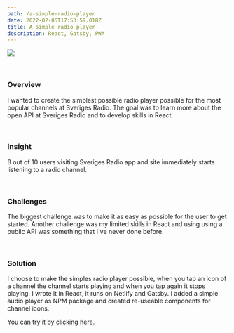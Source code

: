 ```yaml
---
path: /a-simple-radio-player
date: 2022-02-05T17:53:59.018Z
title: A simple radio player
description: React, Gatsby, PWA
---
```



![](https://jakobmagnusson.se/assets/radioplayer.png)

<br />

### Overview

I wanted to create the simplest possible radio player possible for the most popular channels at Sveriges Radio. The goal was to learn more about the open API at Sveriges Radio and to develop skills in React. 

<br />

### Insight

8 out of 10 users visiting Sveriges Radio app and site immediately starts listening to a radio channel.

<br />

### Challenges

The biggest challenge was to make it as easy as possible for the user to get started. Another challenge was my limited skills in React and using using a public API was something that I've never done before.

<br />

### Solution

I choose to make the simples radio player possible, when you tap an icon of a channel the channel starts playing and when you tap again it stops playing. I wrote it in React, it runs on Netlify and Gatsby. I added a simple audio player as NPM package and created re-useable components for channel icons.

You can try it by [clicking here.](https://enkelradio.netlify.app/)

<br />